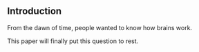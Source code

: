 ## Introduction 

From the dawn of time, people wanted to know how brains work. 

This paper will finally put this question to rest. 

